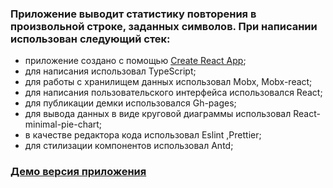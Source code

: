 ###  Приложение выводит статистику повторения в произвольной строке, заданных символов. При написании использован следующий стек:   
- приложение создано с помощью [Create React App](https://github.com/facebook/create-react-app);
- для написания использовал TypeScript;
- для работы с хранилищем данных использовал Mobx, Mobx-react;
- для написания пользовательского интерфейса использовался  React;
- для публикации демки использовался  Gh-pages;
- для вывода данных в виде круговой диаграммы использовал React-minimal-pie-chart;
- в качестве редактора кода использовал  Eslint ,Prettier;
- для стилизации компонентов использовал Antd;
###  [Демо версия приложения](https://nefedovsv.github.io/example_string/)

